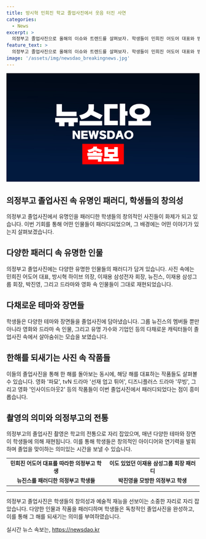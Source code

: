```yaml
---
title: 방시혁 민희진 학교 졸업사진에서 웃음 터진 사연
categories:
  - News
excerpt: >
  의정부고 졸업사진으로 올해의 이슈와 트렌드를 살펴보자. 학생들이 민희진 어도어 대표와 방시혁 하이브 의장을 패러디하며 졸업사진에 참여했다. 또한 뉴진스와 민희진 어도어 대표, 그리고 여러 가수와 인물들의 모습이 재현되었다. 영화와 드라마 등 최근의 인기작들도 촬영에 반영되어 관심을 끌었다. 이같은 의정부고 학생들의 졸업사진은 온라인에서 큰 주목을 받으며 학교의 전통으로 자리를 잡았다.
feature_text: >
  의정부고 졸업사진으로 올해의 이슈와 트렌드를 살펴보자. 학생들이 민희진 어도어 대표와 방시혁 하이브 의장을 패러디하며 졸업사진에 참여했다. 또한 뉴진스와 민희진 어도어 대표, 그리고 여러 가수와 인물들의 모습이 재현되었다. 영화와 드라마 등 최근의 인기작들도 촬영에 반영되어 관심을 끌었다. 이같은 의정부고 학생들의 졸업사진은 온라인에서 큰 주목을 받으며 학교의 전통으로 자리를 잡았다.
image: '/assets/img/newsdao_breakingnews.jpg'
---
```


<p><img src="/assets/img/newsdao_breakingnews.jpg" alt="ontimetimes 속보" /></p>

<h2 data-ke-size="size22">의정부고 졸업사진 속 유명인 패러디, 학생들의 창의성</h2>

<p data-ke-size="size16">의정부고 졸업사진에서 유명인을 패러디한 학생들의 창의적인 사진들이 화제가 되고 있습니다. 이번 기회를 통해 어떤 인물들이 패러디되었으며, 그 배경에는 어떤 이야기가 있는지 살펴보겠습니다.</p>

<h2 data-ke-size="size19">다양한 패러디 속 유명한 인물</h2>

<p data-ke-size="size16">의정부고 졸업사진에는 다양한 유명한 인물들의 패러디가 담겨 있습니다. 사진 속에는 민희진 어도어 대표, 방시혁 하이브 의장, 이재용 삼성전자 회장, 뉴진스, 이재용 삼성그룹 회장, 박진영, 그리고 드라마와 영화 속 인물들이 그대로 재현되었습니다.</p>

<h2 data-ke-size="size19">다채로운 테마와 장면들</h2>

<p data-ke-size="size16">학생들은 다양한 테마와 장면들을 졸업사진에 담아냈습니다. 그룹 뉴진스의 멤버들 뿐만 아니라 영화와 드라마 속 인물, 그리고 유명 가수와 기업인 등의 다채로운 캐릭터들이 졸업사진 속에서 살아숨쉬는 모습을 보였습니다.</p>

<h2 data-ke-size="size19">한해를 되새기는 사진 속 작품들</h2>

<p data-ke-size="size16">이들의 졸업사진을 통해 한 해를 돌아보는 동시에, 해당 해를 대표하는 작품들도 살펴볼 수 있습니다. 영화 '파묘', tvN 드라마 '선재 업고 튀어', 디즈니플러스 드라마 '무빙', 그리고 영화 '인사이드아웃2' 등의 작품들이 이번 졸업사진에서 패러디되었다는 점이 흥미롭습니다.</p>

<h2 data-ke-size="size19">촬영의 의미와 의정부고의 전통</h2>

<p data-ke-size="size16">의정부고의 졸업사진 촬영은 학교의 전통으로 자리 잡았으며, 매년 다양한 테마와 장면이 학생들에 의해 재현됩니다. 이를 통해 학생들은 창의적인 아이디어와 연기력을 발휘하며 졸업을 맞이하는 의미있는 시간을 보낼 수 있습니다.</p>

<table>
    <tbody>
        <tr>
            <td style="text-align: center; height: 17px;"><b>민희진 어도어 대표를 따라한 의정부고 학생</b></td>
            <td style="text-align: center; height: 17px;"><b>이도 있었던 이재용 삼성그룹 회장 패러디</b></td>
        </tr>
        <tr>
            <td style="text-align: center; height: 17px;"><b>뉴진스를 패러디한 의정부고 학생들</b></td>
            <td style="text-align: center; height: 17px;"><b>박진영을 모방한 의정부고 학생</b></td>
        </tr>
    </tbody>
</table>

<hr>

<p data-ke-size="size16">의정부고 졸업사진은 학생들의 창의성과 예술적 재능을 선보이는 소중한 자리로 자리 잡았습니다. 다양한 인물과 작품을 패러디하며 학생들은 독창적인 졸업사진을 완성하고, 이를 통해 그 해를 되새기는 의미를 부여하였습니다.</p>
실시간 뉴스 속보는, <a href="https://newsdao.kr" rel="dofollow">https://newsdao.kr</a>


